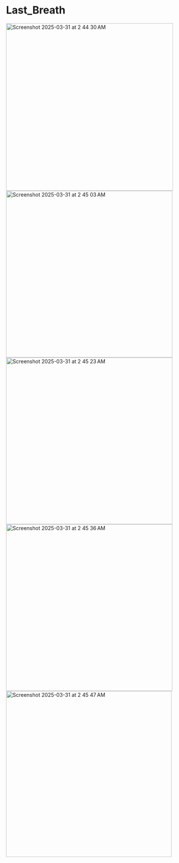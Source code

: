 # Last_Breath

<img width="458" alt="Screenshot 2025-03-31 at 2 44 30 AM" src="https://github.com/user-attachments/assets/9420cea5-3425-49a2-9aff-a4e72fb32e97" />
<img width="456" alt="Screenshot 2025-03-31 at 2 45 03 AM" src="https://github.com/user-attachments/assets/16169384-d346-4c57-a038-def392799c7b" />
<img width="456" alt="Screenshot 2025-03-31 at 2 45 23 AM" src="https://github.com/user-attachments/assets/b2e4ae54-a7d8-4466-a2e1-f8aa4f15a122" />
<img width="456" alt="Screenshot 2025-03-31 at 2 45 36 AM" src="https://github.com/user-attachments/assets/60e6c337-9d69-4348-ba3a-1bb1acaf0d87" />
<img width="454" alt="Screenshot 2025-03-31 at 2 45 47 AM" src="https://github.com/user-attachments/assets/05f705d8-e5d1-42ea-946a-f5fdeb0752a0" />
